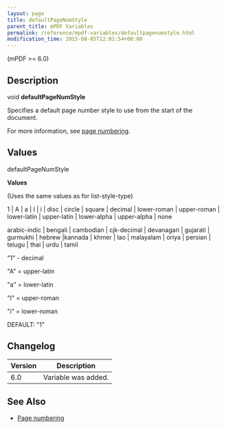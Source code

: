 ```yaml
---
layout: page
title: defaultPageNumStyle
parent_title: mPDF Variables
permalink: /reference/mpdf-variables/defaultpagenumstyle.html
modification_time: 2015-08-05T12:01:54+00:00
---
```




<p>(mPDF &gt;= 6.0)</p>
<h2>Description</h2>
<p class="manual_block">void <b>defaultPageNumStyle</b></p>
<p>Specifies a default page number style to use from the start of the document.</p>
<p>For more information, see <a href="{{ "/paging/page-numbering.html" | prepend: site.baseurl }}">page numbering</a>.</p>
<h2>Values</h2>
<p class="manual_param_dt"><span class="parameter">defaultPageNumStyle</span></p>
<p class="manual_param_dd"><b>Values</b>

(Uses the same values as for list-style-type)

1 | A | a | I | i | disc | circle | square | decimal | lower-roman | upper-roman | lower-latin | upper-latin | lower-alpha | upper-alpha | none

arabic-indic | bengali | cambodian | cjk-decimal | devanagari | gujarati | gurmukhi | hebrew |kannada | khmer | lao | malayalam | oriya | persian | telugu | thai | urdu | tamil

"1" - decimal

"A" = upper-latin

"a" = lower-latin

"I" = upper-roman

"i" = lower-roman<span class="smallblock">

DEFAULT</span>: "1"</p>
<h2>Changelog</h2>
<table class="table"> <thead>
<tr> <th>Version</th><th>Description</th> </tr>
</thead> <tbody>
<tr>
<td>6.0</td>
<td>Variable was added.</td>
</tr>
</tbody> </table>
<h2>See Also</h2>
<ul>
<li class="manual_boxlist"><a href="{{ "/paging/page-numbering.html" | prepend: site.baseurl }}">Page numbering</a></li>
</ul>
